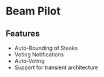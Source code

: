 # Beam Pilot



## Features

- Auto-Bounding of Steaks
- Voting Notifications
- Auto-Voting
- Support for transient architecture
